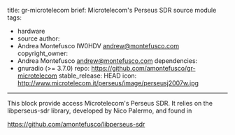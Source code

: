 title: gr-microtelecom
brief: Microtelecom's Perseus SDR source module
tags:
  - hardware
  - source
author:
  - Andrea Montefusco IW0HDV <andrew@montefusco.com>
copyright_owner:
  - Andrea Montefusco <andrew@montefusco.com>
dependencies:
  - gnuradio (>= 3.7.0)
repo: https://github.com/amontefusco/gr-microtelecom
stable_release: HEAD
icon: http://www.microtelecom.it/perseus/image/perseusj2007w.jpg
---

This block provide access Microtelecom's Perseus SDR.
It relies on the libperseus-sdr library, developed by Nico Palermo, and found in

https://github.com/amontefusco/libperseus-sdr
